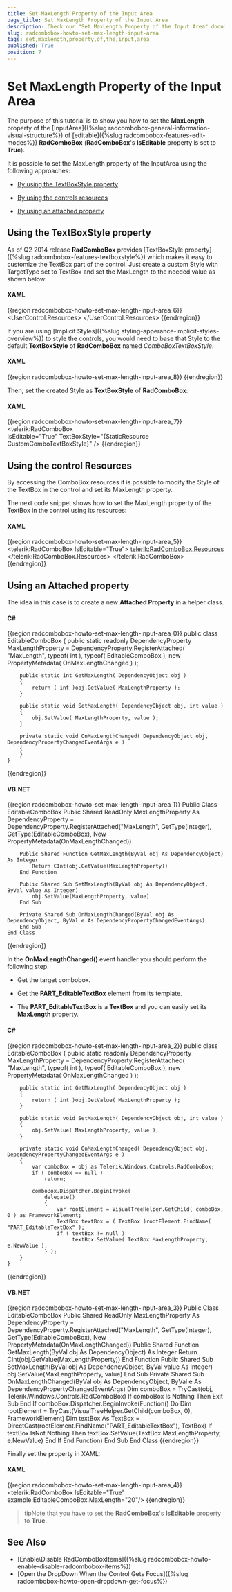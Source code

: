 ```yaml
---
title: Set MaxLength Property of the Input Area
page_title: Set MaxLength Property of the Input Area
description: Check our "Set MaxLength Property of the Input Area" documentation article for the RadComboBox WPF control.
slug: radcombobox-howto-set-max-length-input-area
tags: set,maxlength,property,of,the,input,area
published: True
position: 7
---
```


# Set MaxLength Property of the Input Area

The purpose of this tutorial is to show you how to set the __MaxLength__ property of the [InputArea]({%slug radcombobox-general-information-visual-structure%}) of [editable]({%slug radcombobox-features-edit-modes%}) __RadComboBox__ (__RadComboBox__'s __IsEditable__ property is set to __True__).

It is possible to set the MaxLength property of the InputArea using the following approaches: 

* [By using the TextBoxStyle property](#using-the-textboxstyle-property)

* [By using the controls resources](#using-the-control-resources)

* [By using an attached property](#using-an-attached-property)

## Using the TextBoxStyle property

As of Q2 2014 release __RadComboBox__ provides [TextBoxStyle property]({%slug radcombobox-features-textboxstyle%}) which makes it easy to customize the TextBox part of the control. Just create a custom Style with TargetType set to TextBox and set the MaxLength to the needed value as shown below:

#### __XAML__
 
{{region radcombobox-howto-set-max-length-input-area_6}}
	<UserControl.Resources>
		<Style TargetType="TextBox" x:Key="CustomComboTextBoxStyle">
			<Setter Property="MaxLength" Value="5" />
		</Style>
	</UserControl.Resources>
{{endregion}}

If you are using [Implicit Styles]({%slug styling-apperance-implicit-styles-overview%}) to style the controls, you would need to base that Style to the default __TextBoxStyle__ of __RadComboBox__ named _ComboBoxTextBoxStyle_.

#### __XAML__

{{region radcombobox-howto-set-max-length-input-area_8}}
	<Style TargetType="TextBox" x:Key="CustomComboTextBoxStyle" BasedOn="{StaticResource ComboBoxTextBoxStyle}">
		...
	</Style>
{{endregion}}

Then, set the created Style as __TextBoxStyle__ of __RadComboBox__:

#### __XAML__
 
{{region radcombobox-howto-set-max-length-input-area_7}}
	<telerik:RadComboBox 		
		IsEditable="True" 
		TextBoxStyle="{StaticResource CustomComboTextBoxStyle}" />
{{endregion}}

## Using the control Resources

By accessing the ComboBox resources it is possible to modify the Style of the TextBox in the control and set its MaxLength property.

The next code snippet shows how to set the MaxLength property of the TextBox in the control using its resources:

#### __XAML__

{{region radcombobox-howto-set-max-length-input-area_5}}
	<telerik:RadComboBox IsEditable="True">
	    <telerik:RadComboBox.Resources>
	        <Style TargetType="TextBox">
	            <Setter Property="MaxLength" Value="5" />
	        </Style>
	    </telerik:RadComboBox.Resources>
	</telerik:RadComboBox>
{{endregion}}

## Using an Attached property

The idea in this case is to create a new __Attached Property__ in a helper class.

#### __C#__

{{region radcombobox-howto-set-max-length-input-area_0}}
	public class EditableComboBox
	{
	    public static readonly DependencyProperty MaxLengthProperty =
	        DependencyProperty.RegisterAttached( "MaxLength", typeof( int ), typeof( EditableComboBox ), new PropertyMetadata( OnMaxLengthChanged ) );
	
	    public static int GetMaxLength( DependencyObject obj )
	    {
	        return ( int )obj.GetValue( MaxLengthProperty );
	    }
	
	    public static void SetMaxLength( DependencyObject obj, int value )
	    {
	        obj.SetValue( MaxLengthProperty, value );
	    }
	
	    private static void OnMaxLengthChanged( DependencyObject obj, DependencyPropertyChangedEventArgs e )
	    {
	    }
	}
{{endregion}}

#### __VB.NET__

{{region radcombobox-howto-set-max-length-input-area_1}}
	Public Class EditableComboBox
	    Public Shared ReadOnly MaxLengthProperty As DependencyProperty = DependencyProperty.RegisterAttached("MaxLength", GetType(Integer), GetType(EditableComboBox), New PropertyMetadata(OnMaxLengthChanged))
	
	    Public Shared Function GetMaxLength(ByVal obj As DependencyObject) As Integer
	        Return CInt(obj.GetValue(MaxLengthProperty))
	    End Function
	
	    Public Shared Sub SetMaxLength(ByVal obj As DependencyObject, ByVal value As Integer)
	        obj.SetValue(MaxLengthProperty, value)
	    End Sub
	
	    Private Shared Sub OnMaxLengthChanged(ByVal obj As DependencyObject, ByVal e As DependencyPropertyChangedEventArgs)
	    End Sub
	End Class
{{endregion}}

In the __OnMaxLengthChanged()__ event handler you should perform the following step.

* Get the target combobox.

* Get the __PART_EditableTextBox__ element from its template.

* The __PART_EditableTextBox__ is a __TextBox__ and you can easily set its __MaxLength__ property.

#### __C#__

{{region radcombobox-howto-set-max-length-input-area_2}}
	public class EditableComboBox
	{
	    public static readonly DependencyProperty MaxLengthProperty =
	        DependencyProperty.RegisterAttached( "MaxLength", typeof( int ), typeof( EditableComboBox ), new PropertyMetadata( OnMaxLengthChanged ) );
	
	    public static int GetMaxLength( DependencyObject obj )
	    {
	        return ( int )obj.GetValue( MaxLengthProperty );
	    }
	
	    public static void SetMaxLength( DependencyObject obj, int value )
	    {
	        obj.SetValue( MaxLengthProperty, value );
	    }
	
	    private static void OnMaxLengthChanged( DependencyObject obj, DependencyPropertyChangedEventArgs e )
	    {
	        var comboBox = obj as Telerik.Windows.Controls.RadComboBox;
	        if ( comboBox == null )
	            return;
	
	        comboBox.Dispatcher.BeginInvoke(
	            delegate()
	            {
	                var rootElement = VisualTreeHelper.GetChild( comboBox, 0 ) as FrameworkElement;
	                TextBox textBox = ( TextBox )rootElement.FindName( "PART_EditableTextBox" );
	                if ( textBox != null )
	                     textBox.SetValue( TextBox.MaxLengthProperty, e.NewValue );
	            } );
	    }
	}
{{endregion}}



#### __VB.NET__

{{region radcombobox-howto-set-max-length-input-area_3}}
	Public Class EditableComboBox
	    Public Shared ReadOnly MaxLengthProperty As DependencyProperty = DependencyProperty.RegisterAttached("MaxLength", GetType(Integer), GetType(EditableComboBox), New PropertyMetadata(OnMaxLengthChanged))
	    Public Shared Function GetMaxLength(ByVal obj As DependencyObject) As Integer
	        Return CInt(obj.GetValue(MaxLengthProperty))
	    End Function
	    Public Shared Sub SetMaxLength(ByVal obj As DependencyObject, ByVal value As Integer)
	        obj.SetValue(MaxLengthProperty, value)
	    End Sub
	    Private Shared Sub OnMaxLengthChanged(ByVal obj As DependencyObject, ByVal e As DependencyPropertyChangedEventArgs)
	        Dim comboBox = TryCast(obj, Telerik.Windows.Controls.RadComboBox)
	        If comboBox Is Nothing Then
	            Exit Sub
	        End If
	        comboBox.Dispatcher.BeginInvoke(Function() Do
	            Dim rootElement = TryCast(VisualTreeHelper.GetChild(comboBox, 0), FrameworkElement)
	            Dim textBox As TextBox = DirectCast(rootElement.FindName("PART_EditableTextBox"), TextBox)
	            If textBox IsNot Nothing Then
	                textBox.SetValue(TextBox.MaxLengthProperty, e.NewValue)
	            End If 
	       End Function)
	    End Sub
	End Class
{{endregion}}

Finally set the property in XAML:

#### __XAML__

{{region radcombobox-howto-set-max-length-input-area_4}}
	<telerik:RadComboBox IsEditable="True" example:EditableComboBox.MaxLength="20"/>
{{endregion}}

>tipNote that you have to set the __RadComboBox__'s __IsEditable__ property to __True__.

## See Also  
 * [Enable\Disable RadComboBoxItems]({%slug radcombobox-howto-enable-disable-radcombobox-items%})
 * [Open the DropDown When the Control Gets Focus]({%slug radcombobox-howto-open-dropdown-get-focus%}) 